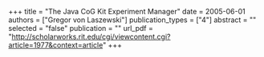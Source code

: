 +++
title = "The Java CoG Kit Experiment Manager"
date = 2005-06-01
authors = ["Gregor von Laszewski"]
publication_types = ["4"]
abstract = ""
selected = "false"
publication = ""
url_pdf = "http://scholarworks.rit.edu/cgi/viewcontent.cgi?article=1977&context=article"
+++

